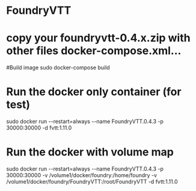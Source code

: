 # FoundryVTT
# copy your foundryvtt-0.4.x.zip with other files docker-compose.xml...

#Build image
sudo docker-compose build

# Run the docker only container (for test)
sudo docker run --restart=always --name FoundryVTT.0.4.3 -p 30000:30000 -d fvtt:1.11.0


# Run the docker with volume map
sudo docker run --restart=always --name FoundryVTT.0.4.3 -p 30000:30000 -v /volume1/docker/foundry:/home/foundry -v /volume1/docker/foundry/FoundryVTT:/root/FoundryVTT  -d fvtt:1.11.0


